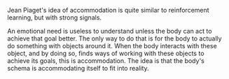 Jean Piaget's idea of accommodation is quite similar to reinforcement learning, but with strong signals.

An emotional need is useless to understand unless the body can act to achieve that goal better. The only way to do that is for the body to actually do something with objects around it. When the body interacts with these object, and by doing so, finds ways of working with these objects to achieve its goals, this is accommodation. The idea is that the body's schema is accommodating itself to fit into reality. 
